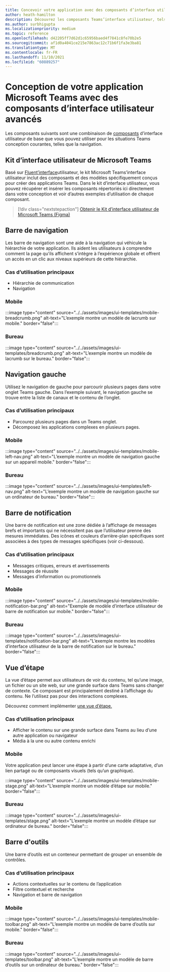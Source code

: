 ```yaml
---
title: Concevoir votre application avec des composants d’interface utilisateur avancés
author: heath-hamilton
description: Découvrez les composants Teams’interface utilisateur, tels que les barres de barre de notification, la vue d’étape et les cas d’utilisation pertinents.
ms.author: surbhigupta
ms.localizationpriority: medium
ms.topic: reference
ms.openlocfilehash: d42205ff7d62d1c65956baed4f7841c8fe70b2e5
ms.sourcegitcommit: af1d0a4041ce215e7863ac12c71b6f1fa3e3ba81
ms.translationtype: MT
ms.contentlocale: fr-FR
ms.lasthandoff: 11/10/2021
ms.locfileid: "60889257"
---
```

# <a name="designing-your-microsoft-teams-app-with-advanced-ui-components"></a>Conception de votre application Microsoft Teams avec des composants d’interface utilisateur avancés

Les composants suivants sont une combinaison de [composants](~/concepts/design/design-teams-app-basic-ui-components.md) d’interface utilisateur de base que vous pouvez utiliser pour les situations Teams conception courantes, telles que la navigation.

## <a name="microsoft-teams-ui-kit"></a>Kit d’interface utilisateur de Microsoft Teams

Basé sur <a href="https://fluentsite.z22.web.core.windows.net/" target="_blank">Fluent’interface</a>utilisateur, le kit Microsoft Teams’interface utilisateur inclut des composants et des modèles spécifiquement conçus pour créer des applications Teams. Dans le kit d’interface utilisateur, vous pouvez récupérer et insérer les composants répertoriés ici directement dans votre conception et voir d’autres exemples d’utilisation de chaque composant.

> [!div class="nextstepaction"]
> [Obtenir le Kit d’interface utilisateur de Microsoft Teams (Figma)](https://www.figma.com/community/file/916836509871353159)

## <a name="breadcrumb"></a>Barre de navigation

Les barre de navigation sont une aide à la navigation qui véhicule la hiérarchie de votre application. Ils aident les utilisateurs à comprendre comment la page qu’ils affichent s’intègre à l’expérience globale et offrent un accès en un clic aux niveaux supérieurs de cette hiérarchie.

### <a name="top-use-cases"></a>Cas d’utilisation principaux

* Hiérarchie de communication
* Navigation

### <a name="mobile"></a>Mobile

:::image type="content" source="../../assets/images/ui-templates/mobile-breadcrumb.png" alt-text="L’exemple montre un modèle de lacrumb sur mobile." border="false":::

### <a name="desktop"></a>Bureau

:::image type="content" source="../../assets/images/ui-templates/breadcrumb.png" alt-text="L’exemple montre un modèle de lacrumb sur le bureau." border="false":::

## <a name="left-nav"></a>Navigation gauche

Utilisez le navigation de gauche pour parcourir plusieurs pages dans votre onglet Teams gauche. Dans l’exemple suivant, le navigation gauche se trouve entre la liste de canaux et le contenu de l’onglet.

### <a name="top-use-cases"></a>Cas d’utilisation principaux

* Parcourez plusieurs pages dans un Teams onglet.
* Décomposez les applications complexes en plusieurs pages.

### <a name="mobile"></a>Mobile

:::image type="content" source="../../assets/images/ui-templates/mobile-left-nav.png" alt-text="L’exemple montre un modèle de navigation gauche sur un appareil mobile." border="false":::

### <a name="desktop"></a>Bureau

:::image type="content" source="../../assets/images/ui-templates/left-nav.png" alt-text="L’exemple montre un modèle de navigation gauche sur un ordinateur de bureau." border="false":::

## <a name="notification-bar"></a>Barre de notification

Une barre de notification est une zone dédiée à l’affichage de messages brefs et importants qui ne nécessitent pas que l’utilisateur prenne des mesures immédiates. Des icônes et couleurs d’arrière-plan spécifiques sont associées à des types de messages spécifiques (voir ci-dessous).

### <a name="top-use-cases"></a>Cas d’utilisation principaux

* Messages critiques, erreurs et avertissements
* Messages de réussite
* Messages d’information ou promotionnels

### <a name="mobile"></a>Mobile

:::image type="content" source="../../assets/images/ui-templates/mobile-notification-bar.png" alt-text="Exemple de modèle d’interface utilisateur de barre de notification sur mobile." border="false":::

### <a name="desktop"></a>Bureau

:::image type="content" source="../../assets/images/ui-templates/notification-bar.png" alt-text="L’exemple montre les modèles d’interface utilisateur de la barre de notification sur le bureau." border="false":::

## <a name="stage-view"></a>Vue d’étape

La vue d’étape permet aux utilisateurs de voir du contenu, tel qu’une image, un fichier ou un site web, sur une grande surface dans Teams sans changer de contexte. Ce composant est principalement destiné à l’affichage du contenu. Ne l’utilisez pas pour des interactions complexes.

Découvrez comment implémenter [une vue d’étape.](~/tabs/tabs-link-unfurling.md)

### <a name="top-use-cases"></a>Cas d’utilisation principaux

* Afficher le contenu sur une grande surface dans Teams au lieu d’une autre application ou navigateur
* Média à la une ou autre contenu enrichi

### <a name="mobile"></a>Mobile

Votre application peut lancer une étape à partir d’une carte adaptative, d’un lien partagé ou de composants visuels (tels qu’un graphique).

:::image type="content" source="../../assets/images/ui-templates/mobile-stage.png" alt-text="L’exemple montre un modèle d’étape sur mobile." border="false":::

### <a name="desktop"></a>Bureau

:::image type="content" source="../../assets/images/ui-templates/stage.png" alt-text="L’exemple montre un modèle d’étape sur ordinateur de bureau." border="false":::

## <a name="toolbar"></a>Barre d'outils

Une barre d’outils est un conteneur permettant de grouper un ensemble de contrôles.

### <a name="top-use-cases"></a>Cas d’utilisation principaux

* Actions contextuelles sur le contenu de l’application
* Filtre contextuel et recherche
* Navigation et barre de navigation

### <a name="mobile"></a>Mobile

:::image type="content" source="../../assets/images/ui-templates/mobile-toolbar.png" alt-text="L’exemple montre un modèle de barre d’outils sur mobile." border="false":::

### <a name="desktop"></a>Bureau

:::image type="content" source="../../assets/images/ui-templates/toolbar.png" alt-text="L’exemple montre un modèle de barre d’outils sur un ordinateur de bureau." border="false":::
